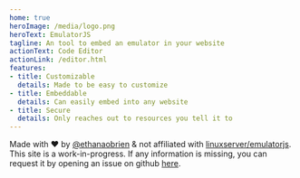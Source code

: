 ```yaml
---
home: true
heroImage: /media/logo.png
heroText: EmulatorJS
tagline: An tool to embed an emulator in your website
actionText: Code Editor
actionLink: /editor.html
features:
- title: Customizable
  details: Made to be easy to customize
- title: Embeddable
  details: Can easily embed into any website
- title: Secure
  details: Only reaches out to resources you tell it to
---
```


<div class="home_footer">
    <div>Made with ❤️ by <a href="https://github.com/ethanaobrien" target="_blank">@ethanaobrien</a> & not affiliated with <a href="https://github.com/linuxserver/emulatorjs" target="_blank">linuxserver/emulatorjs</a>.</div>
    <div>This site is a work-in-progress. If any information is missing, you can request it by opening an issue on github <a href="https://github.com/EmulatorJS/EmulatorJS/issues" target="_blank">here</a>.</div>
</div>
